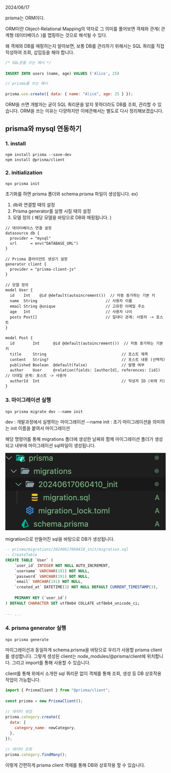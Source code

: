 2024/06/17

prisma는 ORM이다.

ORM이란 Object-Relational Mapping의 약자로 그 의미를 풀어보면 객체와 관계( 관계형 데이터베이스 )를 맵핑하는 것으로 해석될 수 있다.

왜 객체와 DB를 매핑하는지 알아보면, 보통 DB를 관리하기 위해서는 SQL 쿼리를 직접 작성하여 조회, 삽입등을 해야 합니다.

```SQL
/* SQL문을 쓰는 예시 */

INSERT INTO users (name, age) VALUES ('Alice', 25)
```

```js
// prisma를 쓰는 예시

prisma.use.create({ data: { name: "Alice", age: 25 } });
```

ORM을 쓰면 개발자는 굳이 SQL 쿼리문을 알지 못하더라도 DB를 조회, 관리할 수 있습니다.
ORM을 쓰는 이유는 다양하지만 이에관해서는 별도로 다시 정리해보겠습니다.

## prisma와 mysql 연동하기

### 1. install

```shell
npm install prisma --save-dev
npm install @prisma/client
```

### 2. initialization

```shell
npx prisma init
```

초기화를 하면 prisma 폴더와 schema.prisma 파일이 생성됩니다.
ex)

1. db와 연결할 때의 설정
2. Prisma generator를 실행 시킬 때의 설정
3. 모델 정의 ( 해당 모델을 바탕으로 DB와 매핑됩니다. )

```prisma
// 데이터베이스 연결 설정
datasource db {
  provider = "mysql"
  url      = env("DATABASE_URL")
}

// Prisma 클라이언트 생성기 설정
generator client {
  provider = "prisma-client-js"
}

// 모델 정의
model User {
  id    Int    @id @default(autoincrement())  // 자동 증가하는 기본 키
  name  String                              // 사용자 이름
  email String @unique                      // 고유한 이메일 주소
  age   Int                                 // 사용자 나이
  posts Post[]                              // 일대다 관계: 사용자 -> 포스트
}

model Post {
  id        Int      @id @default(autoincrement())  // 자동 증가하는 기본 키
  title     String                                 // 포스트 제목
  content   String?                                // 포스트 내용 (선택적)
  published Boolean  @default(false)               // 발행 여부
  author    User     @relation(fields: [authorId], references: [id])  // 다대일 관계: 포스트 -> 사용자
  authorId  Int                                    // 작성자 ID (외래 키)
}
```

### 3. 마이그레이션 실행

```shell
npx prisma migrate dev --name init
```

dev : 개발과정에서 실행하는 마이그레이션
--name init : 초기 마이그레이션을 의미하는 init 이름을 붙여서 마이그레이션

해당 명령어를 통해 migrations 폴더에 생성한 날짜와 함께 마이그레이션 폴더가 생성되고 내부에 마이그레이션 sql파일이 생성됩니다.

![alt text](image.png)

migration으로 만들어진 sql을 바탕으로 DB가 생성됩니다.

```sql
-- prisma/migrations/20240617060410_init/migration.sql
-- CreateTable
CREATE TABLE `User` (
    `user_id` INTEGER NOT NULL AUTO_INCREMENT,
    `username` VARCHAR(191) NOT NULL,
    `password` VARCHAR(191) NOT NULL,
    `email` VARCHAR(191) NOT NULL,
    `created_at` DATETIME(3) NOT NULL DEFAULT CURRENT_TIMESTAMP(3),

    PRIMARY KEY (`user_id`)
) DEFAULT CHARACTER SET utf8mb4 COLLATE utf8mb4_unicode_ci;

--- ...
```

### 4. prisma generator 실행

```shell
npx prisma generate
```

마이그레이션과 동일하게 schema.prisma을 바탕으로 우리가 사용할 prisma client를 생성합니다.
그렇게 생성된 client는 node_modules/@prisma/client에 위치합니다.
그리고 import를 통해 사용할 수 있습니다.

client를 통해 위에서 소개한 sql 쿼리문 없이 객체를 통해 조회, 생성 등 DB 상호작용 작업이 가능합니다.

```js
import { PrismaClient } from "@prisma/client";

const prisma = new PrismaClient();

// 데이터 생성
prisma.category.create({
  data: {
    category_name: newCategory,
  },
});

// 데이터 조회
prisma.category.findMany();
```

이렇게 간편하게 prisma client 객체를 통해 DB와 상호작용 할 수 있습니다.
